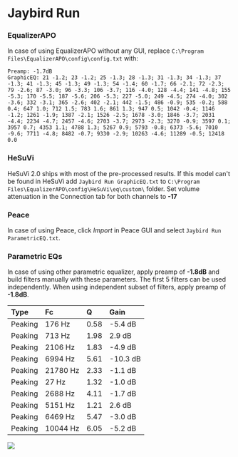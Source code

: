 # Jaybird Run

### EqualizerAPO
In case of using EqualizerAPO without any GUI, replace `C:\Program Files\EqualizerAPO\config\config.txt`
with:
```
Preamp: -1.7dB
GraphicEQ: 21 -1.2; 23 -1.2; 25 -1.3; 28 -1.3; 31 -1.3; 34 -1.3; 37 -1.3; 41 -1.3; 45 -1.3; 49 -1.3; 54 -1.4; 60 -1.7; 66 -2.1; 72 -2.3; 79 -2.6; 87 -3.0; 96 -3.3; 106 -3.7; 116 -4.0; 128 -4.4; 141 -4.8; 155 -5.3; 170 -5.5; 187 -5.6; 206 -5.3; 227 -5.0; 249 -4.5; 274 -4.0; 302 -3.6; 332 -3.1; 365 -2.6; 402 -2.1; 442 -1.5; 486 -0.9; 535 -0.2; 588 0.4; 647 1.0; 712 1.5; 783 1.6; 861 1.3; 947 0.5; 1042 -0.4; 1146 -1.2; 1261 -1.9; 1387 -2.1; 1526 -2.5; 1678 -3.0; 1846 -3.7; 2031 -4.4; 2234 -4.7; 2457 -4.6; 2703 -3.7; 2973 -2.3; 3270 -0.9; 3597 0.1; 3957 0.7; 4353 1.1; 4788 1.3; 5267 0.9; 5793 -0.8; 6373 -5.6; 7010 -9.6; 7711 -4.8; 8482 -0.7; 9330 -2.9; 10263 -4.6; 11289 -0.5; 12418 0.0
```

### HeSuVi
HeSuVi 2.0 ships with most of the pre-processed results. If this model can't be found in HeSuVi add
`Jaybird Run GraphicEQ.txt` to `C:\Program Files\EqualizerAPO\config\HeSuVi\eq\custom\` folder.
Set volume attenuation in the Connection tab for both channels to **-17**

### Peace
In case of using Peace, click *Import* in Peace GUI and select `Jaybird Run ParametricEQ.txt`.

### Parametric EQs
In case of using other parametric equalizer, apply preamp of **-1.8dB** and build filters manually
with these parameters. The first 5 filters can be used independently.
When using independent subset of filters, apply preamp of **-1.8dB**.

| Type    | Fc       |    Q | Gain     |
|:--------|:---------|:-----|:---------|
| Peaking | 176 Hz   | 0.58 | -5.4 dB  |
| Peaking | 713 Hz   | 1.98 | 2.9 dB   |
| Peaking | 2106 Hz  | 1.83 | -4.9 dB  |
| Peaking | 6994 Hz  | 5.61 | -10.3 dB |
| Peaking | 21780 Hz | 2.33 | -1.1 dB  |
| Peaking | 27 Hz    | 1.32 | -1.0 dB  |
| Peaking | 2688 Hz  | 4.11 | -1.7 dB  |
| Peaking | 5151 Hz  | 1.21 | 2.6 dB   |
| Peaking | 6469 Hz  | 5.47 | -3.0 dB  |
| Peaking | 10044 Hz | 6.05 | -5.2 dB  |

![](https://raw.githubusercontent.com/jaakkopasanen/AutoEq/master/results/rtings/avg/Jaybird%20Run/Jaybird%20Run.png)